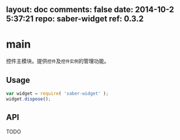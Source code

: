 layout: doc
comments: false
date: 2014-10-2 5:37:21
repo: saber-widget
ref: 0.3.2
---

# main

控件主模块。提供`控件`及`控件实例`的管理功能。


## Usage

``` javascript
var widget = require( 'saber-widget' );
widget.dispose();
```

## API

TODO

